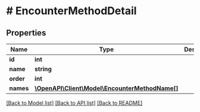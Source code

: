 # # EncounterMethodDetail

## Properties

Name | Type | Description | Notes
------------ | ------------- | ------------- | -------------
**id** | **int** |  | [readonly]
**name** | **string** |  |
**order** | **int** |  | [optional]
**names** | [**\OpenAPI\Client\Model\EncounterMethodName[]**](EncounterMethodName.md) |  |

[[Back to Model list]](../../README.md#models) [[Back to API list]](../../README.md#endpoints) [[Back to README]](../../README.md)
